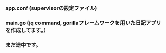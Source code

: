 ### app.conf (supervisorの設定ファイル)
### main.go (jq command, gorillaフレームワークを用いた日記アプリを作成してます。）
### まだ途中です。
